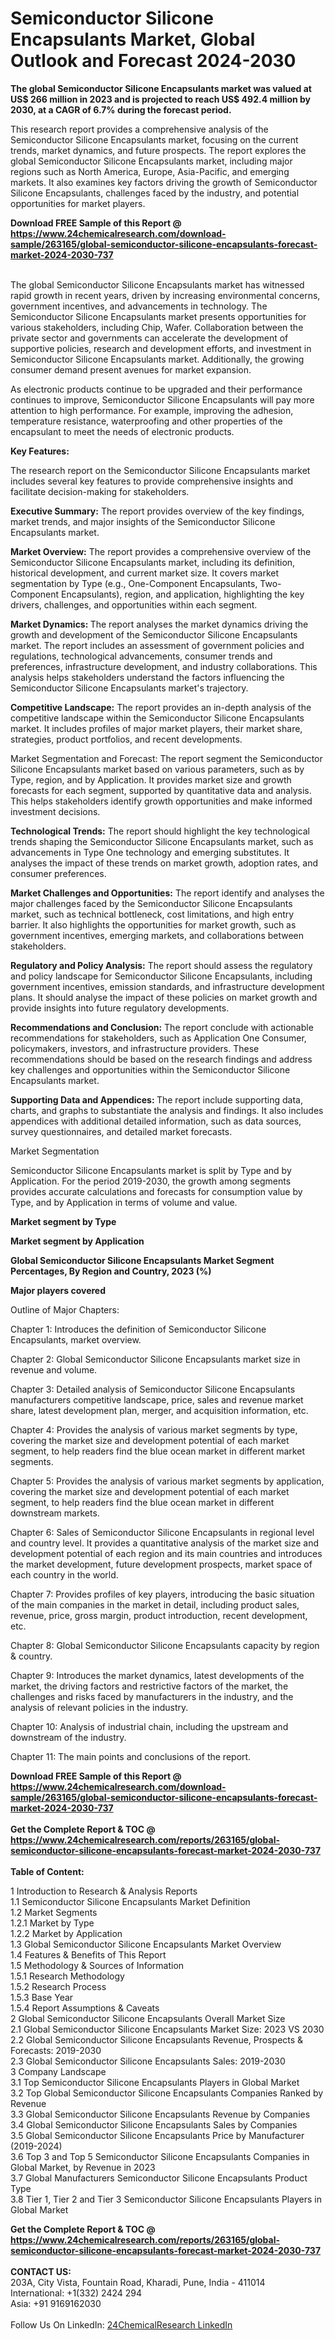 <h1>Semiconductor Silicone Encapsulants Market, Global Outlook and Forecast 2024-2030</h1><p><strong>The global Semiconductor Silicone Encapsulants market was valued at US$ 266 million in 2023 and is projected to reach US$ 492.4 million by 2030, at a CAGR of 6.7% during the forecast period.</strong></p><p>
</p><p>This research report provides a comprehensive analysis of the Semiconductor Silicone Encapsulants market, focusing on the current trends, market dynamics, and future prospects. The report explores the global Semiconductor Silicone Encapsulants market, including major regions such as North America, Europe, Asia-Pacific, and emerging markets. It also examines key factors driving the growth of Semiconductor Silicone Encapsulants, challenges faced by the industry, and potential opportunities for market players.</p><div><b>Download FREE Sample of this Report @ 
            <a href="https://www.24chemicalresearch.com/download-sample/263165/global-semiconductor-silicone-encapsulants-forecast-market-2024-2030-737">
            https://www.24chemicalresearch.com/download-sample/263165/global-semiconductor-silicone-encapsulants-forecast-market-2024-2030-737</a></b></div><br><p>
The global Semiconductor Silicone Encapsulants market has witnessed rapid growth in recent years, driven by increasing environmental concerns, government incentives, and advancements in technology. The Semiconductor Silicone Encapsulants market presents opportunities for various stakeholders, including Chip, Wafer. Collaboration between the private sector and governments can accelerate the development of supportive policies, research and development efforts, and investment in Semiconductor Silicone Encapsulants market. Additionally, the growing consumer demand present avenues for market expansion.</p><p>
As electronic products continue to be upgraded and their performance continues to improve, Semiconductor Silicone Encapsulants will pay more attention to high performance. For example, improving the adhesion, temperature resistance, waterproofing and other properties of the encapsulant to meet the needs of electronic products.</p><p>
<strong>Key Features:</strong></p><p>
The research report on the Semiconductor Silicone Encapsulants market includes several key features to provide comprehensive insights and facilitate decision-making for stakeholders.</p><p>
<strong>Executive Summary:</strong> The report provides overview of the key findings, market trends, and major insights of the Semiconductor Silicone Encapsulants market.</p><p>
<strong>Market Overview:</strong> The report provides a comprehensive overview of the Semiconductor Silicone Encapsulants market, including its definition, historical development, and current market size. It covers market segmentation by Type (e.g., One-Component Encapsulants, Two-Component Encapsulants), region, and application, highlighting the key drivers, challenges, and opportunities within each segment.</p><p>
<strong>Market Dynamics: </strong>The report analyses the market dynamics driving the growth and development of the Semiconductor Silicone Encapsulants market. The report includes an assessment of government policies and regulations, technological advancements, consumer trends and preferences, infrastructure development, and industry collaborations. This analysis helps stakeholders understand the factors influencing the Semiconductor Silicone Encapsulants market's trajectory.</p><p>
<strong>Competitive Landscape:</strong> The report provides an in-depth analysis of the competitive landscape within the Semiconductor Silicone Encapsulants market. It includes profiles of major market players, their market share, strategies, product portfolios, and recent developments.</p><p>
Market Segmentation and Forecast: The report segment the Semiconductor Silicone Encapsulants market based on various parameters, such as by Type, region, and by Application. It provides market size and growth forecasts for each segment, supported by quantitative data and analysis. This helps stakeholders identify growth opportunities and make informed investment decisions.</p><p>
<strong>Technological Trends:</strong> The report should highlight the key technological trends shaping the Semiconductor Silicone Encapsulants market, such as advancements in Type One technology and emerging substitutes. It analyses the impact of these trends on market growth, adoption rates, and consumer preferences.</p><p>
<strong>Market Challenges and Opportunities:</strong> The report identify and analyses the major challenges faced by the Semiconductor Silicone Encapsulants market, such as technical bottleneck, cost limitations, and high entry barrier. It also highlights the opportunities for market growth, such as government incentives, emerging markets, and collaborations between stakeholders.</p><p>
<strong>Regulatory and Policy Analysis:</strong> The report should assess the regulatory and policy landscape for Semiconductor Silicone Encapsulants, including government incentives, emission standards, and infrastructure development plans. It should analyse the impact of these policies on market growth and provide insights into future regulatory developments.</p><p>
<strong>Recommendations and Conclusion:</strong> The report conclude with actionable recommendations for stakeholders, such as Application One Consumer, policymakers, investors, and infrastructure providers. These recommendations should be based on the research findings and address key challenges and opportunities within the Semiconductor Silicone Encapsulants market.</p><p>
<strong>Supporting Data and Appendices: </strong>The report include supporting data, charts, and graphs to substantiate the analysis and findings. It also includes appendices with additional detailed information, such as data sources, survey questionnaires, and detailed market forecasts.</p><p>
Market Segmentation</p><p>
Semiconductor Silicone Encapsulants market is split by Type and by Application. For the period 2019-2030, the growth among segments provides accurate calculations and forecasts for consumption value by Type, and by Application in terms of volume and value.</p><p>
<strong>Market segment by Type</strong></p><p>
</p><p>
</p><p><strong>Market segment by Application</strong></p><p>
</p><p>
</p><p><strong>Global Semiconductor Silicone Encapsulants Market Segment Percentages, By Region and Country, 2023 (%)</strong></p><p>
</p><p>
</p><p><strong>Major players covered</strong></p><p>
</p><p>
</p><p>Outline of Major Chapters:</p><p>
Chapter 1: Introduces the definition of Semiconductor Silicone Encapsulants, market overview.</p><p>
Chapter 2: Global Semiconductor Silicone Encapsulants market size in revenue and volume.</p><p>
Chapter 3: Detailed analysis of Semiconductor Silicone Encapsulants manufacturers competitive landscape, price, sales and revenue market share, latest development plan, merger, and acquisition information, etc.</p><p>
Chapter 4: Provides the analysis of various market segments by type, covering the market size and development potential of each market segment, to help readers find the blue ocean market in different market segments.</p><p>
Chapter 5: Provides the analysis of various market segments by application, covering the market size and development potential of each market segment, to help readers find the blue ocean market in different downstream markets.</p><p>
Chapter 6: Sales of Semiconductor Silicone Encapsulants in regional level and country level. It provides a quantitative analysis of the market size and development potential of each region and its main countries and introduces the market development, future development prospects, market space of each country in the world.</p><p>
Chapter 7: Provides profiles of key players, introducing the basic situation of the main companies in the market in detail, including product sales, revenue, price, gross margin, product introduction, recent development, etc.</p><p>
Chapter 8: Global Semiconductor Silicone Encapsulants capacity by region &amp; country.</p><p>
Chapter 9: Introduces the market dynamics, latest developments of the market, the driving factors and restrictive factors of the market, the challenges and risks faced by manufacturers in the industry, and the analysis of relevant policies in the industry.</p><p>
Chapter 10: Analysis of industrial chain, including the upstream and downstream of the industry.</p><p>
Chapter 11: The main points and conclusions of the report.</p><div><b>Download FREE Sample of this Report @ 
            <a href="https://www.24chemicalresearch.com/download-sample/263165/global-semiconductor-silicone-encapsulants-forecast-market-2024-2030-737">
            https://www.24chemicalresearch.com/download-sample/263165/global-semiconductor-silicone-encapsulants-forecast-market-2024-2030-737</a></b></div><br><div><b>Get the Complete Report & TOC @ 
            <a href="https://www.24chemicalresearch.com/reports/263165/global-semiconductor-silicone-encapsulants-forecast-market-2024-2030-737">
            https://www.24chemicalresearch.com/reports/263165/global-semiconductor-silicone-encapsulants-forecast-market-2024-2030-737</a></b></div><br>
            <b>Table of Content:</b><p>1 Introduction to Research & Analysis Reports<br />
    1.1 Semiconductor Silicone Encapsulants Market Definition<br />
    1.2 Market Segments<br />
        1.2.1 Market by Type<br />
        1.2.2 Market by Application<br />
    1.3 Global Semiconductor Silicone Encapsulants Market Overview<br />
    1.4 Features & Benefits of This Report<br />
    1.5 Methodology & Sources of Information<br />
        1.5.1 Research Methodology<br />
        1.5.2 Research Process<br />
        1.5.3 Base Year<br />
        1.5.4 Report Assumptions & Caveats<br />
2 Global Semiconductor Silicone Encapsulants Overall Market Size<br />
    2.1 Global Semiconductor Silicone Encapsulants Market Size: 2023 VS 2030<br />
    2.2 Global Semiconductor Silicone Encapsulants Revenue, Prospects & Forecasts: 2019-2030<br />
    2.3 Global Semiconductor Silicone Encapsulants Sales: 2019-2030<br />
3 Company Landscape<br />
    3.1 Top Semiconductor Silicone Encapsulants Players in Global Market<br />
    3.2 Top Global Semiconductor Silicone Encapsulants Companies Ranked by Revenue<br />
    3.3 Global Semiconductor Silicone Encapsulants Revenue by Companies<br />
    3.4 Global Semiconductor Silicone Encapsulants Sales by Companies<br />
    3.5 Global Semiconductor Silicone Encapsulants Price by Manufacturer (2019-2024)<br />
    3.6 Top 3 and Top 5 Semiconductor Silicone Encapsulants Companies in Global Market, by Revenue in 2023<br />
    3.7 Global Manufacturers Semiconductor Silicone Encapsulants Product Type<br />
    3.8 Tier 1, Tier 2 and Tier 3 Semiconductor Silicone Encapsulants Players in Global Market<br />
    </p><div><b>Get the Complete Report & TOC @ 
            <a href="https://www.24chemicalresearch.com/reports/263165/global-semiconductor-silicone-encapsulants-forecast-market-2024-2030-737">
            https://www.24chemicalresearch.com/reports/263165/global-semiconductor-silicone-encapsulants-forecast-market-2024-2030-737</a></b></div><br><b>CONTACT US:</b><br>
            203A, City Vista, Fountain Road, Kharadi, Pune, India - 411014<br>
            International: +1(332) 2424 294<br>
            Asia: +91 9169162030 <br><br>
            Follow Us On LinkedIn: <a href="https://www.linkedin.com/company/24chemicalresearch/">24ChemicalResearch LinkedIn</a>